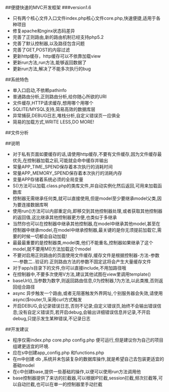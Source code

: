 ##便捷快速的MVC开发框架
###version1.6
        
* 只有两个核心文件入口文件index.php核心文件core.php,快速便捷,适用于各种项目
* 修复apache和nginx状态码差异
* 完善了正则路由,新的路由机制已经支持php5.2
* 完善了默认控制器,以及路径包含问题
* 完善了GET,POST的内容过滤
* 更新http缓存，http缓存可以不依靠加载view
* 更新run方法,run方法,能够返回数据了
* 更新run方法,解决了不能多次执行的bug
        
##系统特色
        
* 单入口启动,不依赖pathinfo
* 普通路由分析,正则路由分析,给你随心所欲的URI
* 文件缓存,HTTP请求缓存,想用哪个用哪个
* SQLITE/MYSQL支持,简易高效的数据库层
* 异常捕获,DEBUG日志,堆栈分析,自定义错误页一应俱全
* 简易的加载方式,WRITE LESS,DO MORE!
        
##文件分析

        
   
##说明
        
* 对于私有页面如要缓存的话,请使用http缓存,不要有文件缓存,因为文件缓存最优先,在控制器加载之前,可能就会命中缓存并输出
* 常量APP_TIME_SPEND保存着本次执行的消耗时间
* 常量APP_MEMORY_SPEND保存着本次执行的消耗内存
* 变量APP存储着系统必须的全局变量
* S()方法可以加载.class.php的类库文件,并自动实例化然后返回,可用来加载函数库
* 控制器无需继承任何类,就可以直接使用,但是model至少要继承model父类,因为要连接数据库啊
* 使用run()方法可以内部重定向,即移交到其他控制器处理,或者获取其他控制器的返回值,这比继承其他控制器更方便,也类似于多继承
* 当然你也可以在控制器中继承其他控制器,在model中继承其他model,甚至在控制器中继承model,在model中继承控制器,最关键的是你无须提前加载它,需要的时候一切都会自动加载!
* 最最最重要的是控制器类,model类,他们不能重名,控制器如果继承了这个model,就不要用M()方法加载这个model    
* 不要对启用正则路由的页面使用文件缓存,缓存文件是根据控制器-方法-参数一-参数二..验证的.正则路由方法的参数不固定这将会产生大量缓存文件
* 对于app/s目录下的文件,你可以直接include,不用加路径哦
* 在控制器中,不要多次使用V方法,建议其他试图在view里调用template()
* baseUrl(),当参数为数字,则返回路由信息,0为控制器,1为方法,以此类推,否则返回组合路径
* async 异步触发一个路由,或者无阻塞触发外界网址,个别服务器会失效,请使用async($router,1),采用curl方式触发
* 开启DEBUG,会记录错误日志,否则不记录;自定义错误页,始终不会输出错误信息;没有自定义错误页,若开启debug,会输出详细错误信息并记录,不开启debug,只提示发生某种错误,不记录日志
        
##开发建议
        
* 程序仅需index.php core.php config.php 便可运行,但是建议你为自己的项目组建更适宜的环境.
* 应在s中创建app_config.php 和functions.php
* 在m中创建 db ,系统并未包装复杂的数据库操作,就是希望自己去包装更适宜的基础model
* 在c中创建base,提供一些基础的操作,以便可以使用run方法调用他
* base控制器提供了来访的拦截器,可以根据IP拦截,session拦截,频次拦截等,可以自动拦截,也可以在单一的控制器里手动拦截
        
       
    
    

